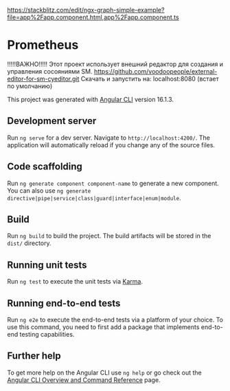 https://stackblitz.com/edit/ngx-graph-simple-example?file=app%2Fapp.component.html,app%2Fapp.component.ts

# Prometheus
!!!!!ВАЖНО!!!!!
Этот проект использует внешний редактор для создания и управления сосояниями SM.
https://github.com/voodoopeople/external-editor-for-sm-cyeditor.git
Скачать и запустить на: localhost:8080 (встает по умолчанию)


This project was generated with [Angular CLI](https://github.com/angular/angular-cli) version 16.1.3.

## Development server

Run `ng serve` for a dev server. Navigate to `http://localhost:4200/`. The application will automatically reload if you change any of the source files.

## Code scaffolding

Run `ng generate component component-name` to generate a new component. You can also use `ng generate directive|pipe|service|class|guard|interface|enum|module`.

## Build

Run `ng build` to build the project. The build artifacts will be stored in the `dist/` directory.

## Running unit tests

Run `ng test` to execute the unit tests via [Karma](https://karma-runner.github.io).

## Running end-to-end tests

Run `ng e2e` to execute the end-to-end tests via a platform of your choice. To use this command, you need to first add a package that implements end-to-end testing capabilities.

## Further help

To get more help on the Angular CLI use `ng help` or go check out the [Angular CLI Overview and Command Reference](https://angular.io/cli) page.
